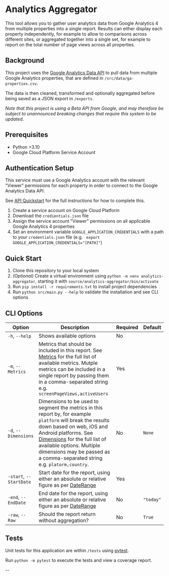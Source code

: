 # Analytics Aggregator

This tool allows you to gather user analytics data from Google Analytics 4 from multiple properties into a single report. Results can either display each property independently, for example to allow to comparisons across different sites, or aggregated together into a single set, for example to report on the total number of page views across all properties.

## Background

This project uses the [Google Analytics Data API](https://developers.google.com/analytics/devguides/reporting/data/v1) to pull data from multiple Google Analytics properties, that are defined in `/src/data/ga-properties.csv`.

The data is then cleaned, transformed and optionally aggregated before being saved as a JSON export in `/exports`.

_Note that this project is using a Beta API from Google, and may therefore be subject to unannounced breaking changes that require this system to be updated._

## Prerequisites 

- Python >3.10
- Google Cloud Platform Service Account

## Authentication Setup

This service must use a Google Analytics account with the relevant "Viewer" permissions for each property in order to connect to the Google Analytics Data API.

See [API Quickstart](https://developers.google.com/analytics/devguides/reporting/data/v1/quickstart-client-libraries) for the full instructions for how to complete this.

1. Create a service account on Google Cloud Platform
2. Download the `credientials.json` file
3. Assign the service account "Viewer" permissions on all applicable Google Analytics 4 properties
4. Set an environment variable `GOOGLE_APPLICATION_CREDENTIALS` with a path to your `credentials.json` file (e.g. ` export GOOGLE_APPLICATION_CREDENTIALS="[PATH]"`)

## Quick Start

1. Clone this repository to your local system
2. _(Optional)_ Create a virtual environment using `python -m venv analytics-aggregator`, starting it with `source/analytics-aggregator/bin/activate`
3. Run `pip install -r requirements.txt` to install project dependencies
4. Run `python src/main.py --help` to validate the installation and see CLI options

## CLI Options

| Option | Description | Required | Default |
| ---------------- | ---------------- | ---------------- | ---------------- |
| `-h`, `--help` | Shows available options | No | |
| `-m`, `--Metrics` | Metrics that should be included in this report. See [Metrics](https://developers.google.com/analytics/devguides/reporting/data/v1/api-schema#metrics) for the full list of available metrics. Mutple metrics can be included in a single report by passing them in a comma-separated string e.g. `screenPageViews,activeUsers` | Yes | |
| `-d`, `--Dimensions` | Dimensions to be used to segment the metrics in this report by, for example `platform` will break the results down based on web, iOS and Android platforms. See [Dimensions](https://developers.google.com/analytics/devguides/reporting/data/v1/api-schema#dimensions) for the full list of available options. Multiple dimensions may be passed as a comma-separated string e.g. `platorm,country`. | No | `None` |
| `-start`, `--StartDate` | Start date for the report, using either an absolute or relative figure as per [DateRange](https://developers.google.com/analytics/devguides/reporting/data/v1/rest/v1beta/DateRange)| Yes | |
| `-end`, `--EndDate` | End date for the report, using either an absolute or relative figure as per [DateRange](https://developers.google.com/analytics/devguides/reporting/data/v1/rest/v1beta/DateRange) | No | `"today"` |
| `-raw`, `--Raw` | Should the report return without aggregation? | No | `True` |


## Tests

Unit tests for this application are within `/tests` using [pytest](https://docs.pytest.org/en/stable/).

Run `python -m pytest` to execute the tests and view a coverage report.
 
--